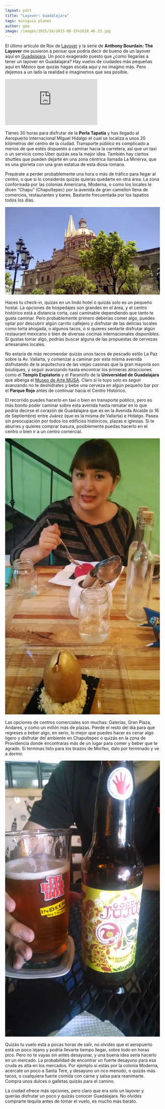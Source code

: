 ```yaml
---
layout: post
title: "Layover: Guadalajara"
tags: miniguia planes
author: geo
image: /images/2015/10/2015-08-15%2010.46.23.jpg
---
```


El último artículo de Rox de [Layover](/layovers/) y la serie de **Anthony Bourdain: The Layover** me pusieron a pensar que podría decir de bueno de un layover aquí en [Guadalajara](/tag/guadalajara). Un poco exagerado puesto que ¿como llegarías a tener un layover en Guadalajara? Hay vuelos de ciudades más pequeñas aquí en México que quizás hagan escala aquí y no imagino más. Pero dejemos a un lado la realidad e imaginemos que sea posible. 

<div class="embed-responsive embed-responsive-16by9">
<iframe src="https://www.google.com/maps/embed?pb=!1m28!1m12!1m3!1d119511.56686577924!2d-103.4085094707141!3d20.59881714486491!2m3!1f0!2f0!3f0!3m2!1i1024!2i768!4f13.1!4m13!3e6!4m5!1s0x842f4daad5240069%3A0x4c14fc392e7d6f9d!2sMiguel+Hidalgo+y+Costilla+International+Airport%2C+Carr.+Guadalajara+Chapala+Km+17.5%2C+45659+Tlajomulco+de+Z%C3%BA%C3%B1iga%2C+Jal.!3m2!1d20.5259561!2d-103.307625!4m5!1s0x8428ae0fadaa4e89%3A0x382861a606f4f013!2sLafayette%2C+Guadalajara!3m2!1d20.6710975!2d-103.3717253!5e0!3m2!1sen!2smx!4v1445539011472" class="embed-responsive-item" frameborder="0" style="border:0" allowfullscreen></iframe>
</div>

Tienes 30 horas para disfrutar de la **Perla Tapatía** y has llegado al Aeropuerto Internacional MIguel Hidalgo el cual se localiza a unos 20 kilómetros del centro de la ciudad. Transporte público es complicado a menos de que estés dispuesto a caminar hacia la carretera, así que un taxi o un servicio como Uber quizás sea la mejor idea. También hay ciertos shuttles que pueden dejarte en una zona céntrica llamada La Minerva, que es una glorieta con una gran estatua de esta diosa romana.

Prepárate a perder probablemente una hora o más de tráfico para llegar al centro, o que si lo considerás quizás quieras quedarte en otra área. La zona conformada por las colonias Americana, Moderna, o como los locales le dicen “Chapu” (Chapultepec) por la avenida de gran camellon llena de comercios, restaurantes y bares. Bastante frecuentada por los tapatíos todos los días.

![Caminando por el Centro Histórico](/images/2015/10/2015-08-15%2012.41.59.jpg)

Haces tu check-in, quizás en un lindo hotel o quizás solo es un pequeño hostal. La opciones de hospedajes son grandes en el área, y el centro histórico está a distancia corta, casi caminable dependiendo que tanto te gusta caminar. Pero probablemente primero deberías comer algo, puedes optar por descubrir algún carrito callejero y disfrutar de las delicias locales como torta ahogada, o algunos tacos, o si quieres sentarte disfrutar algún restaurant mexicano o bien de diversas cocinas internacionales disponibles. Si gustas tomar algo, podrías buscar alguna de las propuestas de cervezas artesanales locales.

No estaría de más recomendar quizás unos tacos de pescado estilo La Paz sobre la Av. Vallarta, y comenzar a caminar por esta misma avenida disfrutando de la arquitectura de las viejas casonas que la gran mayoría son boutiques, y seguir avanzando hasta encontrar los primeras atracciones como el **Templo Expiatorio** y el Paraninfo de la **Universidad de Guadalajara** que alberga el [Museo de Arte MUSA](/museo-de-arte-musa/). Claro si lo tuyo solo es seguir avanzando no te deshidrates y bebe una cerveza en algún pequeño bar por el **Parque Rojo** antes de continuar hacia el Centro Histórico.

El recorrido puedes hacerlo en taxi o bien en transporte público, pero es más bonito poder caminar sobre esta avenida hasta rematar en lo que podría decirse el corazón de Guadalajara que es en la Avenida Alcalde (o 16 de Septiembre) entre Juárez (que es la misma de Vallarta) e Hidalgo. Pasea sin preocupación por todos los edificios históricos, plazas e iglesias. Si te aburres y quieres comprar basura, posiblemente puedas hacerlo en el centro o bien ir a un centro comercial.

![Un postre coqueto de Providencia](/images/2015/10/2014-10-22%2019.26.09.jpg)

Las opciones de centros comerciales son muchas: Galerías, Gran Plaza, Andares, y como un millón más de plazas. Pierde el resto del día para que regreses a beber algo, en serio, lo mejor que puedes hacer es cenar algo ligero y disfrutar del ambiente en Chapultepec o quizás en la zona de Providencia donde encontraras más de un lugar para comer y beber que te agrade. Si terminas listo para los brazos de Morfeo, dalo por terminado y ve a dormir.

![Una cerveza por Chapultepec](/images/2015/10/2014-10-31%2013.39.48.jpg)

Quizás tu vuelo está a pocas horas de salir, no olvides que el aeropuerto está un poco lejano y podría llevarte tiempo llegar, sobre todo en horas pico. Pero no te vayas sin antes desayunar, y una buena idea sería hacerlo en un mercado. La probabilidad de encontrar un fuerte desayuno para esa cruda es alta en los mercados. Por ejemplo si estás por la colonia Moderna, acércate un poco a Santa Tere, y desayuno un rico menudo, o quizás más tacos, o cualquiera fuerte comida con carne y salsa para reanimarte. Compra unos dulces o galletas quizás para el camino.

La ciudad ofrece más opciones, pero claro que era solo un layover y querías disfrutar un poco y quizás conocer Guadalajara. No olvides comprarte tequila antes de tomar el vuelo, es mucho más barato.
